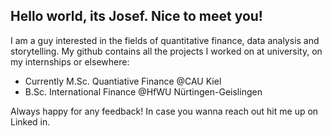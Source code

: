 ## Hello world, its Josef. Nice to meet you!

I am a guy interested in the fields of quantitative finance, data analysis and storytelling.
My github contains all the projects I worked on at university, on my internships or elsewhere:

- Currently M.Sc. Quantiative Finance @CAU Kiel
- B.Sc. International Finance @HfWU Nürtingen-Geislingen

Always happy for any feedback! In case you wanna reach out hit me up on Linked in.
